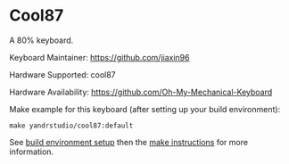Cool87
===

A 80% keyboard.

Keyboard Maintainer: https://github.com/jiaxin96

Hardware Supported: cool87  

Hardware Availability: https://github.com/Oh-My-Mechanical-Keyboard 

Make example for this keyboard (after setting up your build environment):

    make yandrstudio/cool87:default

See [build environment setup](https://docs.qmk.fm/#/getting_started_build_tools) then the [make instructions](https://docs.qmk.fm/#/getting_started_make_guide) for more information.
